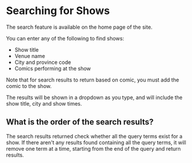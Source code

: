 # Searching for Shows

The search feature is available on the home page of the site. 

You can enter any of the following to find shows:

- Show title
- Venue name
- City and province code
- Comics performing at the show

Note that for search results to return based on comic, you must add the comic to the show.

The results will be shown in a dropdown as you type, and will include the show title, city and show times.

## What is the order of the search results?

The search results returned check whether all the query terms exist for a show. If there aren't any results 
found containing all the query terms, it will remove one term at a time, starting from the end of the query
and return results.
